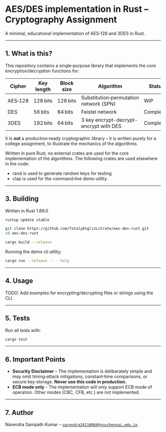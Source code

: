 # AES/DES implementation in Rust – Cryptography Assignment

A minimal, educational implementation of AES‑128 and 3DES in Rust.

---

## 1. What is this?

This repository contains a single‑purpose library that implements the core
encryption/decryption functions for:

| Cipher  | Key length | Block size | Algorithm                              | Status    |
| ------- | ---------- | ---------- | -------------------------------------- | --------- |
| AES‑128 | 128 bits   | 128 bits   | Substitution‑permutation network (SPN) | WIP       |
| DES     | 56 bits    | 64 bits    | Feistel network                        | Completed |
| 3DES    | 192 bits   | 64 bits    | 3 key encrypt-decrypt-encrypt with DES | Completed |

It is **not** a production‑ready cryptographic library – it is written purely
for a college assignment, to illustrate the mechanics of the algorithms.

Written in pure Rust, no external crates are used for the core implementation of the algorithms. The following crates are used elsewhere in the code:

- rand is used to generate random keys for testing
- clap is used for the command‑line demo utility.

---

## 3. Building

Written in Rust 1.89.0

```bash
rustup update stable

git clone https://github.com/TotalyEnglizLitrate/aes-des-rust.git
cd aes-des-rust

cargo build --release
```

Running the demo cli utility:

```bash
cargo run --release -- --help
```

---

## 4. Usage

TODO: Add examples for encrypting/decrypting files or strings using the CLI.

---

## 5. Tests

Run all tests with:

```bash
cargo test
```

---

## 6. Important Points

- **Security Disclaimer** – The implementation is deliberately simple
  and may omit timing‑attack mitigations, constant‑time comparisons, or
  secure key‑storage. **Never use this code in production.**
- **ECB mode only** - The implementation will only support ECB mode of operation.
  Other modes (CBC, CFB, etc.) are not implemented.

---

## 7. Author

Narendra Sampath Kumar – [`narendra24110064@snuchennai.edu.in`](mailto:narendra24110064@snuchennai.edu.in)
